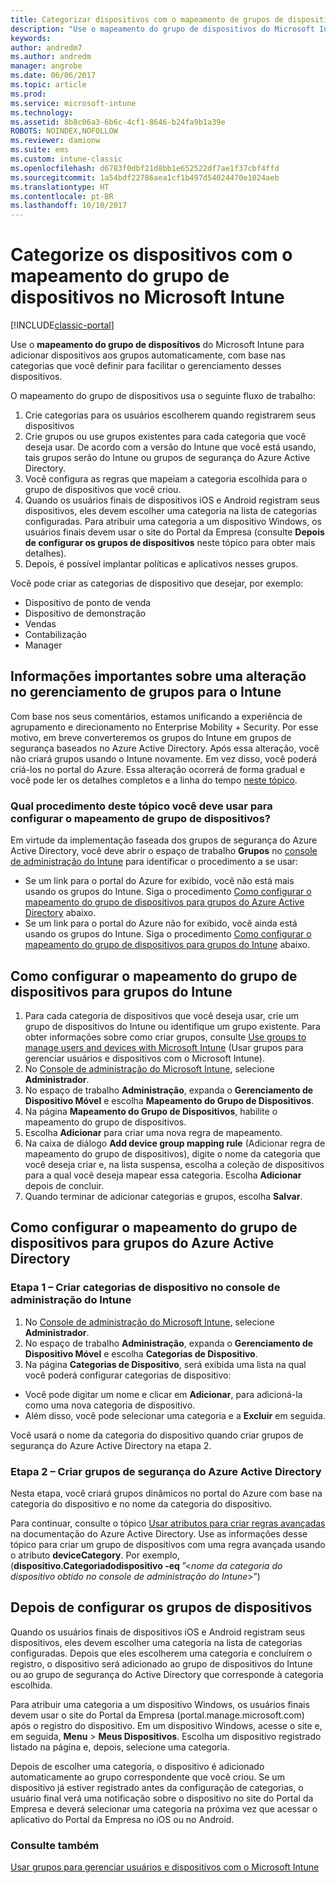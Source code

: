 ```yaml
---
title: Categorizar dispositivos com o mapeamento de grupos de dispositivos
description: "Use o mapeamento do grupo de dispositivos do Microsoft Intune para agrupar dispositivos em categorias que você define para facilitar o gerenciamento desses dispositivos."
keywords: 
author: andredm7
ms.author: andredm
manager: angrobe
ms.date: 06/06/2017
ms.topic: article
ms.prod: 
ms.service: microsoft-intune
ms.technology: 
ms.assetid: 8b8c06a3-6b6c-4cf1-8646-b24fa9b1a39e
ROBOTS: NOINDEX,NOFOLLOW
ms.reviewer: damionw
ms.suite: ems
ms.custom: intune-classic
ms.openlocfilehash: d6783f0dbf21d8bb1e652522df7ae1f37cbf4ffd
ms.sourcegitcommit: 1a54bdf22786aea1cf1b497d54024470e1024aeb
ms.translationtype: HT
ms.contentlocale: pt-BR
ms.lasthandoff: 10/10/2017
---
```

# <a name="categorize-devices-with-device-group-mapping-in-microsoft-intune"></a>Categorize os dispositivos com o mapeamento do grupo de dispositivos no Microsoft Intune

[!INCLUDE[classic-portal](../includes/classic-portal.md)]

Use o **mapeamento do grupo de dispositivos** do Microsoft Intune para adicionar dispositivos aos grupos automaticamente, com base nas categorias que você definir para facilitar o gerenciamento desses dispositivos. 

O mapeamento do grupo de dispositivos usa o seguinte fluxo de trabalho:
1. Crie categorias para os usuários escolherem quando registrarem seus dispositivos
2. Crie grupos ou use grupos existentes para cada categoria que você deseja usar. De acordo com a versão do Intune que você está usando, tais grupos serão do Intune ou grupos de segurança do Azure Active Directory.
2. Você configura as regras que mapeiam a categoria escolhida para o grupo de dispositivos que você criou.
3. Quando os usuários finais de dispositivos iOS e Android registram seus dispositivos, eles devem escolher uma categoria na lista de categorias configuradas. Para atribuir uma categoria a um dispositivo Windows, os usuários finais devem usar o site do Portal da Empresa (consulte **Depois de configurar os grupos de dispositivos** neste tópico para obter mais detalhes).
4. Depois, é possível implantar políticas e aplicativos nesses grupos.

Você pode criar as categorias de dispositivo que desejar, por exemplo:
* Dispositivo de ponto de venda
* Dispositivo de demonstração
* Vendas
* Contabilização
* Manager

## <a name="important-information-about-a-change-in-group-management-for-intune"></a>Informações importantes sobre uma alteração no gerenciamento de grupos para o Intune

Com base nos seus comentários, estamos unificando a experiência de agrupamento e direcionamento no Enterprise Mobility + Security. Por esse motivo, em breve converteremos os grupos do Intune em grupos de segurança baseados no Azure Active Directory. Após essa alteração, você não criará grupos usando o Intune novamente. Em vez disso, você poderá criá-los no portal do Azure. Essa alteração ocorrerá de forma gradual e você pode ler os detalhes completos e a linha do tempo [neste tópico](use-groups-to-manage-users-and-devices-with-microsoft-intune.md).

### <a name="which-procedure-in-this-topic-should-you-use-to-configure-device-group-mapping"></a>Qual procedimento deste tópico você deve usar para configurar o mapeamento de grupo de dispositivos?

Em virtude da implementação faseada dos grupos de segurança do Azure Active Directory, você deve abrir o espaço de trabalho **Grupos** no [console de administração do Intune](https://manage.microsoft.com) para identificar o procedimento a se usar:

-  Se um link para o portal do Azure for exibido, você não está mais usando os grupos do Intune. Siga o procedimento [Como configurar o mapeamento do grupo de dispositivos para grupos do Azure Active Directory](/intune-classic/deploy-use/categorize-devices-with-device-group-mapping-in-microsoft-intune#how-to-configure-device-group-mapping-for-azure-active-directory-groups) abaixo.
-  Se um link para o portal do Azure não for exibido, você ainda está usando os grupos do Intune. Siga o procedimento [Como configurar o mapeamento do grupo de dispositivos para grupos do Intune](/intune-classic/deploy-use/categorize-devices-with-device-group-mapping-in-microsoft-intune#how-to-configure-device-group-mapping-for-intune-groups) abaixo.

## <a name="how-to-configure-device-group-mapping-for-intune-groups"></a>Como configurar o mapeamento do grupo de dispositivos para grupos do Intune
1. Para cada categoria de dispositivos que você deseja usar, crie um grupo de dispositivos do Intune ou identifique um grupo existente. Para obter informações sobre como criar grupos, consulte [Use groups to manage users and devices with Microsoft Intune](use-groups-to-manage-users-and-devices-with-microsoft-intune.md) (Usar grupos para gerenciar usuários e dispositivos com o Microsoft Intune).
2. No [Console de administração do Microsoft Intune](https://manage.microsoft.com), selecione **Administrador**.
3. No espaço de trabalho **Administração**, expanda o **Gerenciamento de Dispositivo Móvel** e escolha **Mapeamento do Grupo de Dispositivos**.
4. Na página **Mapeamento do Grupo de Dispositivos**, habilite o mapeamento do grupo de dispositivos.
5. Escolha **Adicionar** para criar uma nova regra de mapeamento.
6. Na caixa de diálogo **Add device group mapping rule** (Adicionar regra de mapeamento do grupo de dispositivos), digite o nome da categoria que você deseja criar e, na lista suspensa, escolha a coleção de dispositivos para a qual você deseja mapear essa categoria. Escolha **Adicionar** depois de concluir.
7. Quando terminar de adicionar categorias e grupos, escolha **Salvar**.



## <a name="how-to-configure-device-group-mapping-for-azure-active-directory-groups"></a>Como configurar o mapeamento do grupo de dispositivos para grupos do Azure Active Directory

### <a name="step-1---create-device-categories-in-the-intune-administration-console"></a>Etapa 1 – Criar categorias de dispositivo no console de administração do Intune
1. No [Console de administração do Microsoft Intune](https://manage.microsoft.com), selecione **Administrador**.
3. No espaço de trabalho **Administração**, expanda o **Gerenciamento de Dispositivo Móvel** e escolha **Categorias de Dispositivo**.
4. Na página **Categorias de Dispositivo**, será exibida uma lista na qual você poderá configurar categorias de dispositivo: 
- Você pode digitar um nome e clicar em **Adicionar**, para adicioná-la como uma nova categoria de dispositivo.
- Além disso, você pode selecionar uma categoria e a **Excluir** em seguida.

Você usará o nome da categoria do dispositivo quando criar grupos de segurança do Azure Active Directory na etapa 2.

### <a name="step-2---create-azure-active-directory-security-groups"></a>Etapa 2 – Criar grupos de segurança do Azure Active Directory

Nesta etapa, você criará grupos dinâmicos no portal do Azure com base na categoria do dispositivo e no nome da categoria do dispositivo.

Para continuar, consulte o tópico [Usar atributos para criar regras avançadas](https://azure.microsoft.com/documentation/articles/active-directory-accessmanagement-groups-with-advanced-rules/#using-attributes-to-create-rules-for-device-objects) na documentação do Azure Active Directory.
Use as informações desse tópico para criar um grupo de dispositivos com uma regra avançada usando o atributo **deviceCategory**.
Por exemplo, (**dispositivo.Categoriadodispositivo -eq** ”<*nome da categoria do dispositivo obtido no console de administração do Intune*>”)


## <a name="after-you-configure-device-groups"></a>Depois de configurar os grupos de dispositivos

Quando os usuários finais de dispositivos iOS e Android registram seus dispositivos, eles devem escolher uma categoria na lista de categorias configuradas. Depois que eles escolherem uma categoria e concluírem o registro, o dispositivo será adicionado ao grupo de dispositivos do Intune ou ao grupo de segurança do Active Directory que corresponde à categoria escolhida.

Para atribuir uma categoria a um dispositivo Windows, os usuários finais devem usar o site do Portal da Empresa (portal.manage.microsoft.com) após o registro do dispositivo. Em um dispositivo Windows, acesse o site e, em seguida, **Menu** > **Meus Dispositivos**. Escolha um dispositivo registrado listado na página e, depois, selecione uma categoria. 

Depois de escolher uma categoria, o dispositivo é adicionado automaticamente ao grupo correspondente que você criou. Se um dispositivo já estiver registrado antes da configuração de categorias, o usuário final verá uma notificação sobre o dispositivo no site do Portal da Empresa e deverá selecionar uma categoria na próxima vez que acessar o aplicativo do Portal da Empresa no iOS ou no Android.



### <a name="see-also"></a>Consulte também
[Usar grupos para gerenciar usuários e dispositivos com o Microsoft Intune](use-groups-to-manage-users-and-devices-with-microsoft-intune.md)
